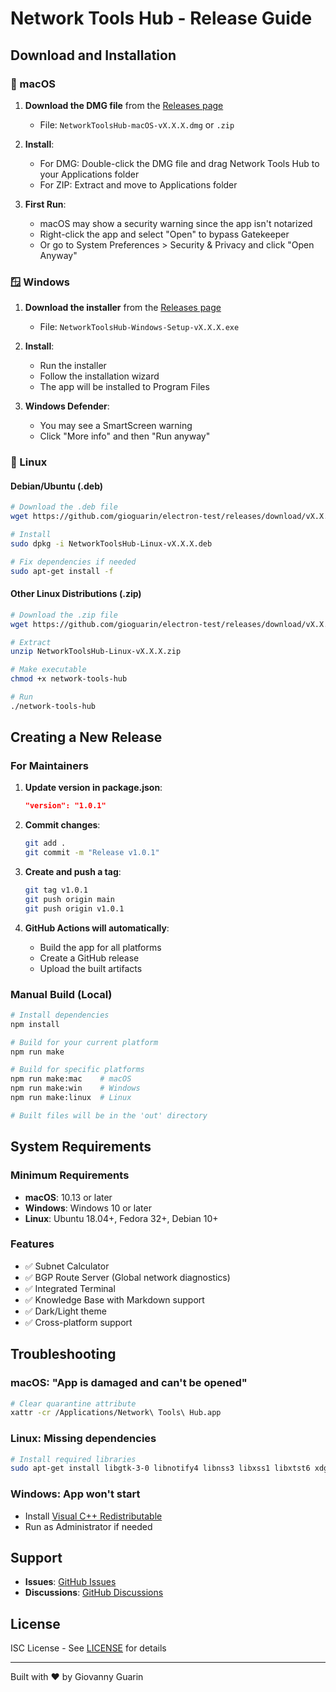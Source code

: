 # Network Tools Hub - Release Guide

## Download and Installation

### 🍎 macOS

1. **Download the DMG file** from the [Releases page](https://github.com/gioguarin/electron-test/releases)
   - File: `NetworkToolsHub-macOS-vX.X.X.dmg` or `.zip`

2. **Install**:
   - For DMG: Double-click the DMG file and drag Network Tools Hub to your Applications folder
   - For ZIP: Extract and move to Applications folder

3. **First Run**:
   - macOS may show a security warning since the app isn't notarized
   - Right-click the app and select "Open" to bypass Gatekeeper
   - Or go to System Preferences > Security & Privacy and click "Open Anyway"

### 🪟 Windows

1. **Download the installer** from the [Releases page](https://github.com/gioguarin/electron-test/releases)
   - File: `NetworkToolsHub-Windows-Setup-vX.X.X.exe`

2. **Install**:
   - Run the installer
   - Follow the installation wizard
   - The app will be installed to Program Files

3. **Windows Defender**:
   - You may see a SmartScreen warning
   - Click "More info" and then "Run anyway"

### 🐧 Linux

#### Debian/Ubuntu (.deb)
```bash
# Download the .deb file
wget https://github.com/gioguarin/electron-test/releases/download/vX.X.X/NetworkToolsHub-Linux-vX.X.X.deb

# Install
sudo dpkg -i NetworkToolsHub-Linux-vX.X.X.deb

# Fix dependencies if needed
sudo apt-get install -f
```

#### Other Linux Distributions (.zip)
```bash
# Download the .zip file
wget https://github.com/gioguarin/electron-test/releases/download/vX.X.X/NetworkToolsHub-Linux-vX.X.X.zip

# Extract
unzip NetworkToolsHub-Linux-vX.X.X.zip

# Make executable
chmod +x network-tools-hub

# Run
./network-tools-hub
```

## Creating a New Release

### For Maintainers

1. **Update version in package.json**:
   ```json
   "version": "1.0.1"
   ```

2. **Commit changes**:
   ```bash
   git add .
   git commit -m "Release v1.0.1"
   ```

3. **Create and push a tag**:
   ```bash
   git tag v1.0.1
   git push origin main
   git push origin v1.0.1
   ```

4. **GitHub Actions will automatically**:
   - Build the app for all platforms
   - Create a GitHub release
   - Upload the built artifacts

### Manual Build (Local)

```bash
# Install dependencies
npm install

# Build for your current platform
npm run make

# Build for specific platforms
npm run make:mac    # macOS
npm run make:win    # Windows  
npm run make:linux  # Linux

# Built files will be in the 'out' directory
```

## System Requirements

### Minimum Requirements
- **macOS**: 10.13 or later
- **Windows**: Windows 10 or later
- **Linux**: Ubuntu 18.04+, Fedora 32+, Debian 10+

### Features
- ✅ Subnet Calculator
- ✅ BGP Route Server (Global network diagnostics)
- ✅ Integrated Terminal
- ✅ Knowledge Base with Markdown support
- ✅ Dark/Light theme
- ✅ Cross-platform support

## Troubleshooting

### macOS: "App is damaged and can't be opened"
```bash
# Clear quarantine attribute
xattr -cr /Applications/Network\ Tools\ Hub.app
```

### Linux: Missing dependencies
```bash
# Install required libraries
sudo apt-get install libgtk-3-0 libnotify4 libnss3 libxss1 libxtst6 xdg-utils libatspi2.0-0 libdrm2 libgbm1
```

### Windows: App won't start
- Install [Visual C++ Redistributable](https://aka.ms/vs/17/release/vc_redist.x64.exe)
- Run as Administrator if needed

## Support

- **Issues**: [GitHub Issues](https://github.com/gioguarin/electron-test/issues)
- **Discussions**: [GitHub Discussions](https://github.com/gioguarin/electron-test/discussions)

## License

ISC License - See [LICENSE](LICENSE) for details

---
Built with ❤️ by Giovanny Guarin